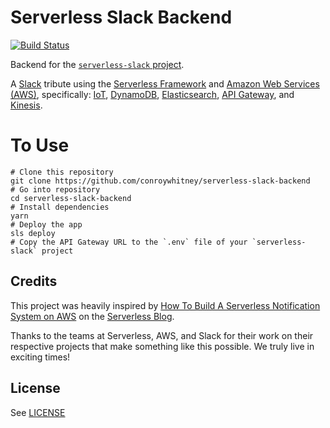 # Serverless Slack Backend
[![Build Status](https://travis-ci.org/conroywhitney/serverless-slack-backend.svg?branch=master)](https://travis-ci.org/conroywhitney/serverless-slack-backend)

Backend for the [`serverless-slack` project](https://github.com/conroywhitney/serverless-slack).

A [Slack](https://slack.com/) tribute using the [Serverless Framework](https://serverless.com/) and [Amazon Web Services (AWS)](https://aws.amazon.com/), specifically: [IoT](https://aws.amazon.com/iot/), [DynamoDB](https://aws.amazon.com/dynamodb/), [Elasticsearch](https://aws.amazon.com/elasticsearch-service/), [API Gateway](https://aws.amazon.com/api-gateway/), and [Kinesis](https://aws.amazon.com/kinesis/). 

# To Use

```
# Clone this repository
git clone https://github.com/conroywhitney/serverless-slack-backend
# Go into repository
cd serverless-slack-backend
# Install dependencies
yarn
# Deploy the app
sls deploy
# Copy the API Gateway URL to the `.env` file of your `serverless-slack` project
```

## Credits

This project was heavily inspired by [How To Build A Serverless Notification System on AWS](https://serverless.com/blog/serverless-notifications-on-aws/) on the [Serverless Blog](https://serverless.com/blog).

Thanks to the teams at Serverless, AWS, and Slack for their work on their respective projects that make something like this possible. We truly live in exciting times!

## License

See [LICENSE](LICENSE)
